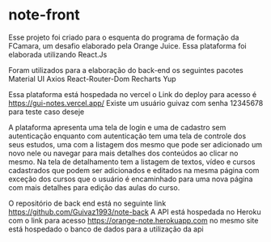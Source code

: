 # note-front
Esse projeto foi criado para o esquenta do programa de formação da FCamara, um desafio elaborado pela Orange Juice. Essa plataforma foi elaborada utilizando React.Js

Foram utilizados para a elaboração do back-end os seguintes pacotes 
Material UI
Axios
React-Router-Dom
Recharts
Yup

Essa plataforma está hospedada no vercel o Link do deploy para acesso é https://gui-notes.vercel.app/
Existe um usuário guivaz com senha 12345678 para teste caso deseje

A plataforma apresenta uma tela de login e uma de cadastro sem autenticação enquanto com autenticação tem uma tela de controle dos seus estudos, uma com a listagem dos mesmo que pode ser adicionado um novo nele ou navegar para mais detalhes dos conteúdos ao clicar no mesmo. Na tela de detalhamento tem a listagem de textos, vídeo e cursos cadastrados que podem ser adicionados e editados na mesma página com exceção dos cursos que o usuário é encaminhado para uma nova página com mais detalhes para edição das aulas do curso.

O repositório de back end está no seguinte link https://github.com/Guivaz1993/note-back
A API está hospedada no Heroku com o link para acesso https://orange-note.herokuapp.com no mesmo site está hospedado o banco de dados para a utilização da api



